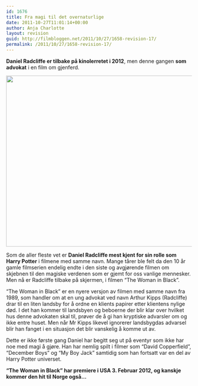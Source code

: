 ```yaml
---
id: 1676
title: Fra magi til det overnaturlige
date: 2011-10-27T11:01:14+00:00
author: Anja Charlotte
layout: revision
guid: http://filmbloggen.net/2011/10/27/1658-revision-17/
permalink: /2011/10/27/1658-revision-17/
---
```

**Daniel Radcliffe er tilbake på kinolerretet i 2012**, men denne gangen **som advokat** i en film om gjenferd.

<a href="http://filmbloggen.net/?attachment_id=1661" rel="attachment wp-att-1661"><img class="alignnone size-large wp-image-1661" src="http://filmbloggen.net/wp-content/uploads//2011/10/TheWoman-620x465.jpg" alt="" width="620" height="465" /></a>

Som de aller fleste vet er **Daniel Radcliffe mest kjent for sin rolle som Harry Potter** i filmene med samme navn. Mange tårer ble felt da den 10 år gamle filmserien endelig endte i den siste og avgjørende filmen om skjebnen til den magiske verdenen som er gjemt for oss vanlige mennesker. Men nå er Radcliffe tilbake på skjermen, i filmen “The Woman in Black”.

“The Woman in Black” er en nyere versjon av filmen med samme navn fra 1989, som handler om at en ung advokat ved navn Arthur Kipps (Radcliffe) drar til en liten landsby for å ordne en klients papirer etter klientens nylige død. I det han kommer til landsbyen og beboerne der blir klar over hvilket hus denne advokaten skal til, prøver de å gi han kryptiske advarsler om og ikke entre huset. Men når Mr Kipps likevel ignorerer landsbygdas advarsel blir han fanget i en situasjon det blir vanskelig å komme ut av.

Dette er ikke første gang Daniel har begitt seg ut på eventyr som ikke har noe med magi å gjøre. Han har nemlig spilt i filmer som “David Copperfield”, “December Boys” og “My Boy Jack” samtidig som han fortsatt var en del av Harry Potter universet.

**“The Woman in Black” har premiere i USA 3. Februar 2012, og kanskje kommer den hit til Norge også…**

<span class='embed-youtube' style='text-align:center; display: block;'></span>